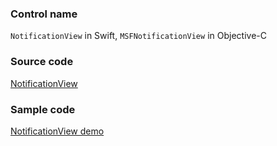 ### Control name

`NotificationView` in Swift, `MSFNotificationView` in Objective-C

### Source code

[NotificationView](https://github.com/microsoft/fluentui-apple/blob/master/ios/FluentUI/Notification/NotificationView.swift)

### Sample code

[NotificationView demo](https://github.com/microsoft/fluentui-apple/blob/master/ios/FluentUI.Demo/FluentUI.Demo/Demos/NotificationViewDemoController.swift)
